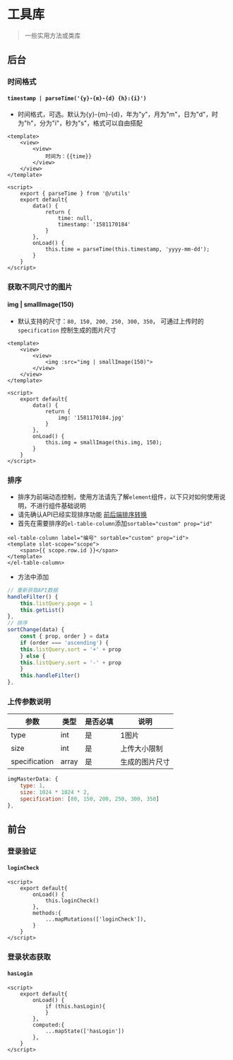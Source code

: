 # 工具库
> 一些实用方法或类库
## 后台
### 时间格式
#### `timestamp | parseTime('{y}-{m}-{d} {h}:{i}')`
- 时间格式，可选。默认为{y}-{m}-{d}，年为"y"，月为"m"，日为"d"，时为"h"，分为"i"，秒为"s"，格式可以自由搭配
``` vue
<template>
	<view>
		<view>
			时间为：{{time}}
		</view>
	</view>
</template>

<script>
    export { parseTime } from '@/utils'
	export default{
		data() {
			return {
				time: null,
				timestamp: '1581170184'
			}
		},
		onLoad() {
			this.time = parseTime(this.timestamp, 'yyyy-mm-dd');
		}
	}
</script>
```
### 获取不同尺寸的图片
#### img | smallImage(150)
- 默认支持的尺寸：`80, 150, 200, 250, 300, 350`， 可通过上传时的`specification` 控制生成的图片尺寸
``` vue
<template>
	<view>
		<view>
			<img :src="img | smallImage(150)">
		</view>
	</view>
</template>

<script>
	export default{
		data() {
			return {
				img: '1581170184.jpg'
			}
		},
		onLoad() {
			this.img = smallImage(this.img, 150);
		}
	}
</script>
```
### 排序
- 排序为前端动态控制，使用方法请先了解`element`组件，以下只对如何使用说明，不进行组件基础说明
- 请先确认API已经实现排序功能 [前后端排序转换](/dsshop/guide/api-instrument "前后端排序转换")
- 首先在需要排序的`el-table-column`添加`sortable="custom" prop="id"`
``` vue
<el-table-column label="编号" sortable="custom" prop="id">
<template slot-scope="scope">
	<span>{{ scope.row.id }}</span>
</template>
</el-table-column>
```
- 方法中添加
``` js
// 重新获取API数据
handleFilter() {
	this.listQuery.page = 1
	this.getList()
},
// 排序
sortChange(data) {
	const { prop, order } = data
	if (order === 'ascending') {
	this.listQuery.sort = '+' + prop
	} else {
	this.listQuery.sort = '-' + prop
	}
	this.handleFilter()
},
```
### 上传参数说明

参数 | 类型 | 是否必填 | 说明|
---|---|---|---|
type | int | 是 | 1图片|
size | int | 是 | 上传大小限制|
specification | array |是 | 生成的图片尺寸|

``` js
imgMasterData: {
	type: 1,
	size: 1024 * 1024 * 2,
	specification: [80, 150, 200, 250, 300, 350]
},
```
## 前台
### 登录验证
#### `loginCheck`
``` vue
<script>
	export default{
		onLoad() {
			this.loginCheck()
		},
		methods:{
			...mapMutations(['loginCheck']),
		}
	}
</script>
```
### 登录状态获取
#### `hasLogin`
``` vue
<script>
	export default{
		onLoad() {
			if (this.hasLogin){
			}
		},
		computed:{
			...mapState(['hasLogin'])
		},
	}
</script>
```